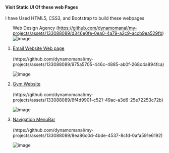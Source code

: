 
<h4>Visit Static UI Of these web Pages</h4>
<p>I have Used HTML5, CSS3, and Bootstrap to build these webpages</p>

<ol>


Web Design Agency 
(https://github.com/dynamomanal/my-projects/assets/133088089/d346e0fe-0ea0-4a79-a2c9-accb9ea529fb)
![image](https://github.com/dynamomanal/my-projects/assets/133088089/765c8b67-ecf4-46b2-bc8e-312a2bcdbfd2)

<li><a href="E:\COMPLETE WEB DEVELOPMENT\emailtemplatefinal.html" target="_blank"> Email Website Web page </a></li><br>
(https://github.com/dynamomanal/my-projects/assets/133088089/975a5705-446c-4885-ab0f-268c4a894fca)


![image](https://github.com/dynamomanal/my-projects/assets/133088089/d858a0f2-1ca1-4254-bb8b-ff2cffca26ec)



<li><a href="E:\COMPLETE WEB DEVELOPMENT\PROJECT1\myweb.html" target="_blank"> Gym Website</a><br></li> <br>
(https://github.com/dynamomanal/my-projects/assets/133088089/6f4d9901-c521-49ac-a3d6-25e72253c72b)

![image](https://github.com/dynamomanal/my-projects/assets/133088089/3cdcd603-c84f-4bb9-ac6a-b466a938663a)


<li><a href="file:///E:/COMPLETE%20WEB%20DEVELOPMENT/tcss10.html" target="_blank">Navigation MenuBar</a><br></li> <br>
(https://github.com/dynamomanal/my-projects/assets/133088089/8ea86c0d-4bde-4537-8cfd-0afa591e6192)



![image](https://github.com/dynamomanal/my-projects/assets/133088089/1553e159-735a-48e3-a0b0-e514d062d126)

</ol>
